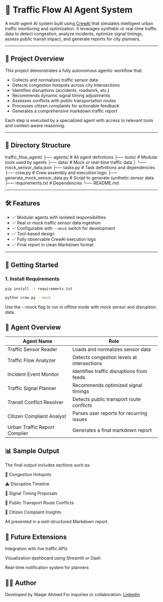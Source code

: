 # 🚦 Traffic Flow AI Agent System

A multi-agent AI system built using [CrewAI](https://github.com/joaomdmoura/crewai) that simulates intelligent urban traffic monitoring and optimization. It leverages synthetic or real-time traffic data to detect congestion, analyze incidents, optimize signal timings, assess public transit impact, and generate reports for city planners.

---

## 🧠 Project Overview

This project demonstrates a fully autonomous agentic workflow that:

- Collects and normalizes traffic sensor data
- Detects congestion hotspots across city intersections
- Identifies disruptions (accidents, roadwork, etc.)
- Recommends dynamic signal timing adjustments
- Assesses conflicts with public transportation routes
- Processes citizen complaints for actionable feedback
- Generates a comprehensive markdown traffic report

Each step is executed by a specialized agent with access to relevant tools and context-aware reasoning.

---

## 📂 Directory Structure

traffic_flow_agent/
├── agents/ # All agent definitions
├── tools/ # Modular tools used by agents
├── data/ # Mock or real-time traffic data
│ └── mock_sensor_data.json
├── tasks.py # Task definitions and dependencies
├── crew.py # Crew assembly and execution logic
├── generate_mock_sensor_data.py # Script to generate synthetic sensor data
├── requirements.txt # Dependencies
└── README.md

---

## 🛠 Features

- ✅ Modular agents with isolated responsibilities
- ✅ Real or mock traffic sensor data ingestion
- ✅ Configurable with `--mock` switch for development
- ✅ Tool-based design
- ✅ Fully observable CrewAI execution logs
- ✅ Final report in clean Markdown format

---

## 🚀 Getting Started

### 1. Install Requirements

```bash
pip install -r requirements.txt
```

```bash
python crew.py --mock
```

Use the --mock flag to run in offline mode with mock sensor and disruption data.

## 📡 Agent Overview

| Agent Name                    | Role                                       |
| ----------------------------- | ------------------------------------------ |
| Traffic Sensor Reader         | Loads and normalizes sensor data           |
| Traffic Flow Analyzer         | Detects congestion levels at intersections |
| Incident Event Monitor        | Identifies traffic disruptions from feeds  |
| Traffic Signal Planner        | Recommends optimized signal timings        |
| Transit Conflict Resolver     | Detects public transport route conflicts   |
| Citizen Complaint Analyst     | Parses user reports for recurring issues   |
| Urban Traffic Report Compiler | Generates a final markdown report          |

## 📊 Sample Output

The final output includes sections such as:

🚧 Congestion Hotspots

⚠️ Disruption Timeline

🚦 Signal Timing Proposals

🚌 Public Transport Route Conflicts

📢 Citizen Complaint Insights

All presented in a well-structured Markdown report.

## 📌 Future Extensions

Integration with live traffic APIs

Visualization dashboard using Streamlit or Dash

Real-time notification system for planners

## 🧑‍💻 Author

Developed by Waqar Ahmed
For inquiries or collaboration: [LinkedIn](https://www.linkedin.com/in/waqarnu/)
